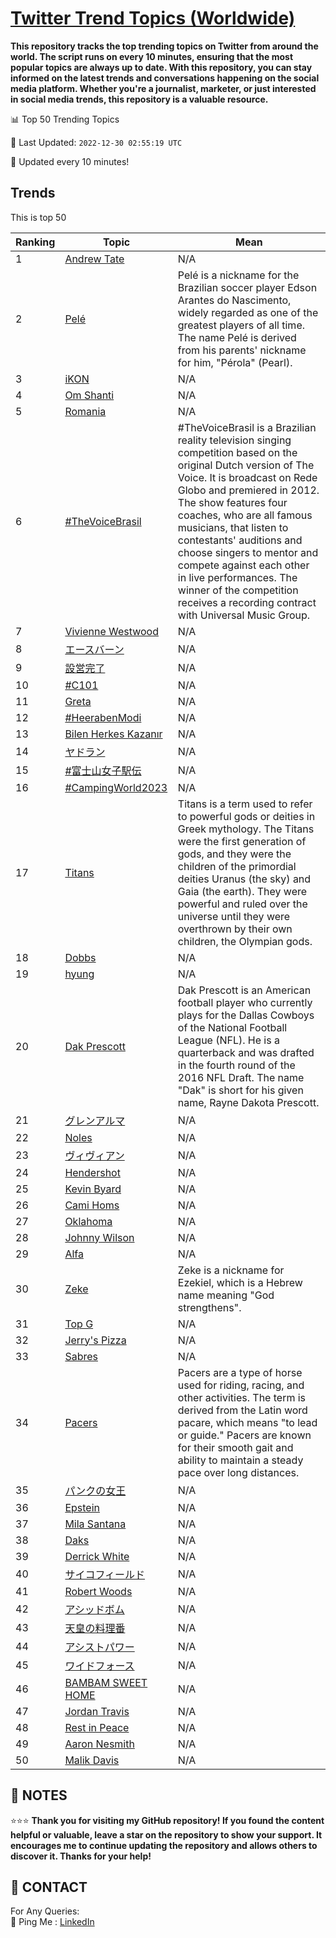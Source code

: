 [Twitter Trend Topics (Worldwide)](https://github.com/ErcinDedeoglu/Twitter-Trend-Topics)
==========

**This repository tracks the top trending topics on Twitter from around the world. 
The script runs on every 10 minutes, ensuring that the most popular topics are always up to date. 
With this repository, you can stay informed on the latest trends and conversations happening on the social media platform. 
Whether you're a journalist, marketer, or just interested in social media trends, this repository is a valuable resource.**


📊 Top 50 Trending Topics

📆 Last Updated: `2022-12-30 02:55:19 UTC`

🔧 Updated every 10 minutes!


## Trends

This is top 50

| Ranking | Topic | Mean |
| ------- | ------------ | ------------ |
| 1 | [Andrew Tate](http://twitter.com/search?q=Andrew+Tate) | N/A |
| 2 | [Pelé](http://twitter.com/search?q=Pel%c3%a9) | Pelé is a nickname for the Brazilian soccer player Edson Arantes do Nascimento, widely regarded as one of the greatest players of all time. The name Pelé is derived from his parents' nickname for him, "Pérola" (Pearl). |
| 3 | [iKON](http://twitter.com/search?q=iKON) | N/A |
| 4 | [Om Shanti](http://twitter.com/search?q=Om+Shanti) | N/A |
| 5 | [Romania](http://twitter.com/search?q=Romania) | N/A |
| 6 | [#TheVoiceBrasil](http://twitter.com/search?q=%23TheVoiceBrasil) | #TheVoiceBrasil is a Brazilian reality television singing competition based on the original Dutch version of The Voice. It is broadcast on Rede Globo and premiered in 2012. The show features four coaches, who are all famous musicians, that listen to contestants' auditions and choose singers to mentor and compete against each other in live performances. The winner of the competition receives a recording contract with Universal Music Group. |
| 7 | [Vivienne Westwood](http://twitter.com/search?q=Vivienne+Westwood) | N/A |
| 8 | [エースバーン](http://twitter.com/search?q=%e3%82%a8%e3%83%bc%e3%82%b9%e3%83%90%e3%83%bc%e3%83%b3) | N/A |
| 9 | [設営完了](http://twitter.com/search?q=%e8%a8%ad%e5%96%b6%e5%ae%8c%e4%ba%86) | N/A |
| 10 | [#C101](http://twitter.com/search?q=%23C101) | N/A |
| 11 | [Greta](http://twitter.com/search?q=Greta) | N/A |
| 12 | [#HeerabenModi](http://twitter.com/search?q=%23HeerabenModi) | N/A |
| 13 | [Bilen Herkes Kazanır](http://twitter.com/search?q=Bilen+Herkes+Kazan%c4%b1r) | N/A |
| 14 | [ヤドラン](http://twitter.com/search?q=%e3%83%a4%e3%83%89%e3%83%a9%e3%83%b3) | N/A |
| 15 | [#富士山女子駅伝](http://twitter.com/search?q=%23%e5%af%8c%e5%a3%ab%e5%b1%b1%e5%a5%b3%e5%ad%90%e9%a7%85%e4%bc%9d) | N/A |
| 16 | [#CampingWorld2023](http://twitter.com/search?q=%23CampingWorld2023) | N/A |
| 17 | [Titans](http://twitter.com/search?q=Titans) | Titans is a term used to refer to powerful gods or deities in Greek mythology. The Titans were the first generation of gods, and they were the children of the primordial deities Uranus (the sky) and Gaia (the earth). They were powerful and ruled over the universe until they were overthrown by their own children, the Olympian gods. |
| 18 | [Dobbs](http://twitter.com/search?q=Dobbs) | N/A |
| 19 | [hyung](http://twitter.com/search?q=hyung) | N/A |
| 20 | [Dak Prescott](http://twitter.com/search?q=Dak+Prescott) | Dak Prescott is an American football player who currently plays for the Dallas Cowboys of the National Football League (NFL). He is a quarterback and was drafted in the fourth round of the 2016 NFL Draft. The name "Dak" is short for his given name, Rayne Dakota Prescott. |
| 21 | [グレンアルマ](http://twitter.com/search?q=%e3%82%b0%e3%83%ac%e3%83%b3%e3%82%a2%e3%83%ab%e3%83%9e) | N/A |
| 22 | [Noles](http://twitter.com/search?q=Noles) | N/A |
| 23 | [ヴィヴィアン](http://twitter.com/search?q=%e3%83%b4%e3%82%a3%e3%83%b4%e3%82%a3%e3%82%a2%e3%83%b3) | N/A |
| 24 | [Hendershot](http://twitter.com/search?q=Hendershot) | N/A |
| 25 | [Kevin Byard](http://twitter.com/search?q=Kevin+Byard) | N/A |
| 26 | [Cami Homs](http://twitter.com/search?q=Cami+Homs) | N/A |
| 27 | [Oklahoma](http://twitter.com/search?q=Oklahoma) | N/A |
| 28 | [Johnny Wilson](http://twitter.com/search?q=Johnny+Wilson) | N/A |
| 29 | [Alfa](http://twitter.com/search?q=Alfa) | N/A |
| 30 | [Zeke](http://twitter.com/search?q=Zeke) | Zeke is a nickname for Ezekiel, which is a Hebrew name meaning "God strengthens". |
| 31 | [Top G](http://twitter.com/search?q=Top+G) | N/A |
| 32 | [Jerry's Pizza](http://twitter.com/search?q=Jerry%27s+Pizza) | N/A |
| 33 | [Sabres](http://twitter.com/search?q=Sabres) | N/A |
| 34 | [Pacers](http://twitter.com/search?q=Pacers) | Pacers are a type of horse used for riding, racing, and other activities. The term is derived from the Latin word pacare, which means "to lead or guide." Pacers are known for their smooth gait and ability to maintain a steady pace over long distances. |
| 35 | [パンクの女王](http://twitter.com/search?q=%e3%83%91%e3%83%b3%e3%82%af%e3%81%ae%e5%a5%b3%e7%8e%8b) | N/A |
| 36 | [Epstein](http://twitter.com/search?q=Epstein) | N/A |
| 37 | [Mila Santana](http://twitter.com/search?q=Mila+Santana) | N/A |
| 38 | [Daks](http://twitter.com/search?q=Daks) | N/A |
| 39 | [Derrick White](http://twitter.com/search?q=Derrick+White) | N/A |
| 40 | [サイコフィールド](http://twitter.com/search?q=%e3%82%b5%e3%82%a4%e3%82%b3%e3%83%95%e3%82%a3%e3%83%bc%e3%83%ab%e3%83%89) | N/A |
| 41 | [Robert Woods](http://twitter.com/search?q=Robert+Woods) | N/A |
| 42 | [アシッドボム](http://twitter.com/search?q=%e3%82%a2%e3%82%b7%e3%83%83%e3%83%89%e3%83%9c%e3%83%a0) | N/A |
| 43 | [天皇の料理番](http://twitter.com/search?q=%e5%a4%a9%e7%9a%87%e3%81%ae%e6%96%99%e7%90%86%e7%95%aa) | N/A |
| 44 | [アシストパワー](http://twitter.com/search?q=%e3%82%a2%e3%82%b7%e3%82%b9%e3%83%88%e3%83%91%e3%83%af%e3%83%bc) | N/A |
| 45 | [ワイドフォース](http://twitter.com/search?q=%e3%83%af%e3%82%a4%e3%83%89%e3%83%95%e3%82%a9%e3%83%bc%e3%82%b9) | N/A |
| 46 | [BAMBAM SWEET HOME](http://twitter.com/search?q=BAMBAM+SWEET+HOME) | N/A |
| 47 | [Jordan Travis](http://twitter.com/search?q=Jordan+Travis) | N/A |
| 48 | [Rest in Peace](http://twitter.com/search?q=Rest+in+Peace) | N/A |
| 49 | [Aaron Nesmith](http://twitter.com/search?q=Aaron+Nesmith) | N/A |
| 50 | [Malik Davis](http://twitter.com/search?q=Malik+Davis) | N/A |




## 📝 NOTES

⭐⭐⭐ **Thank you for visiting my GitHub repository! If you found the content helpful or valuable, leave a star on the repository to show your support. It encourages me to continue updating the repository and allows others to discover it. Thanks for your help!**

## 📨 CONTACT

 For Any Queries:  
            🏓 Ping Me : [LinkedIn](https://www.linkedin.com/in/ercindedeoglu/)